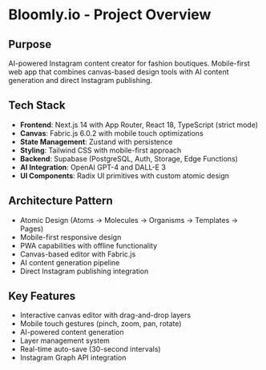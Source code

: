 # Bloomly.io - Project Overview

## Purpose
AI-powered Instagram content creator for fashion boutiques. Mobile-first web app that combines canvas-based design tools with AI content generation and direct Instagram publishing.

## Tech Stack
- **Frontend**: Next.js 14 with App Router, React 18, TypeScript (strict mode)
- **Canvas**: Fabric.js 6.0.2 with mobile touch optimizations
- **State Management**: Zustand with persistence
- **Styling**: Tailwind CSS with mobile-first approach
- **Backend**: Supabase (PostgreSQL, Auth, Storage, Edge Functions)
- **AI Integration**: OpenAI GPT-4 and DALL-E 3
- **UI Components**: Radix UI primitives with custom atomic design

## Architecture Pattern
- Atomic Design (Atoms → Molecules → Organisms → Templates → Pages)
- Mobile-first responsive design
- PWA capabilities with offline functionality
- Canvas-based editor with Fabric.js
- AI content generation pipeline
- Direct Instagram publishing integration

## Key Features
- Interactive canvas editor with drag-and-drop layers
- Mobile touch gestures (pinch, zoom, pan, rotate)
- AI-powered content generation
- Layer management system
- Real-time auto-save (30-second intervals)
- Instagram Graph API integration